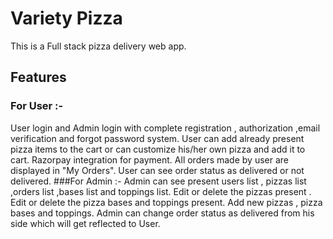 
# Variety Pizza

This is a Full stack pizza delivery web app.


## Features
### For User :-
User login and Admin login with complete registration , authorization ,email verification and forgot password system.
User can add already present pizza items to the cart or can customize his/her own pizza and add it to cart.
Razorpay integration for payment.
All orders made by user are displayed in "My Orders".
User can see order status as delivered or not delivered.
###For Admin :-
Admin can see present users list , pizzas list ,orders list ,bases list and toppings list.
Edit or delete the pizzas present .
Edit or delete the pizza bases and toppings present.
Add new pizzas , pizza bases and toppings.
Admin can change order status as delivered from his side which will get reflected to User.
